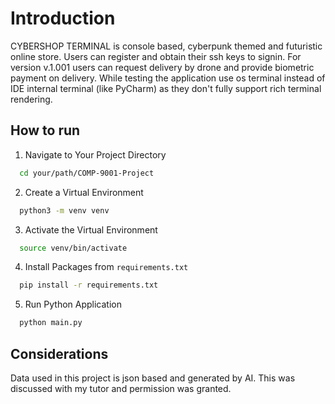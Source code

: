 # Introduction

CYBERSHOP TERMINAL is console based, cyberpunk themed and futuristic online store. Users can register and obtain their 
ssh keys to signin. For version v.1.001 users can request delivery by drone and provide biometric payment on delivery.
While testing the application use os terminal instead of IDE internal terminal (like PyCharm) as they don't fully 
support rich terminal rendering.

## How to run

1. Navigate to Your Project Directory
```bash
  cd your/path/COMP-9001-Project
```

2. Create a Virtual Environment
```bash
  python3 -m venv venv
```

3. Activate the Virtual Environment
```bash
  source venv/bin/activate
```

4. Install Packages from `requirements.txt`
```bash
  pip install -r requirements.txt
```

5. Run Python Application
```bash
  python main.py
```

## Considerations

Data used in this project is json based and generated by AI. This was discussed with my tutor and permission was 
granted. 